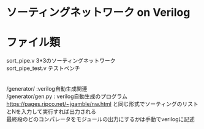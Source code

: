 # ソーティングネットワーク on Verilog

# ファイル類
sort_pipe.v  3*3のソーティングネットワーク  
sort_pipe_test.v テストベンチ  
<br>
<br>
/generator/ :verilog自動生成関連  
/generator/gen.py : verilog自動生成のプログラム  
https://pages.ripco.net/~jgamble/nw.html と同じ形式でソーティングのリストとNを入力して実行すれば出力される  
最終段のどのコンパレータをモジュールの出力にするかは手動でverilogに記述